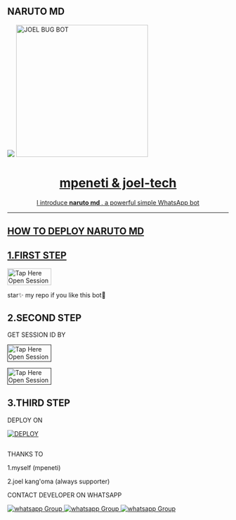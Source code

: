 ##  NARUTO MD
 <a href="https://github.com/DenverCoder1/readme-typing-svg"><img src="https://readme-typing-svg.herokuapp.com?font=Time+New+Roman&color=red&size=25&center=true&vCenter=true&width=600&height=100&lines=Am+naruto+md+Created+by+mpeneti_.&heart;++;Self-taught+Back-Created+By,;Ibrahim+Adams+Am+The,;Best+Is+Bot+For+You+To,;Deploy..<3"></a>
 <a href="https://whatsapp.com/channel/0029Vade9VgD38CPEnxfYF0M">
 <img alt="JOEL BUG BOT" height="300" src="https://telegra.ph/file/4ef1f9946b51f95efd26b.jpg">
  
<h1 align="center"> mpeneti & joel-tech  </h1> 
<p align="center">l introduce <b>naruto md </b>, a powerful simple WhatsApp bot </p>


    
 
 



---





## HOW TO DEPLOY NARUTO MD


## 1.FIRST STEP 


<a href="https://github.com/Mpeneti/NARUTO-MD/fork"><img title="Tap Here Open Session Site" src="https://img.shields.io/badge/FORK THIS REPO-h?color=red&style=for-the-badge&logo=msi" width="100" height="38.45"/></a></p>

star✨ my repo if you like this bot🤖


## 2.SECOND STEP 


 GET SESSION ID BY
 

<a href=""><img title="Tap Here Open Session Site" src="https://img.shields.io/badge/QR CODE-h?color=red&style=for-the-badge&logo=msi" width="100" height="38.45"/></a></p>

 

<a href=""><img title="Tap Here Open Session Site" src="https://img.shields.io/badge/PAIRING CODE-h?color=red&style=for-the-badge&logo=msi" width="100" height="38.45"/></a></p>


## 3.THIRD STEP 


DEPLOY ON 

<a
      href='' target="_blank"><img alt='DEPLOY' src='https://img.shields.io/badge/-HEROKU-purple?style=for-the-badge&logo=heroku&logoColor=white'/></a>

##





THANKS TO 

1.myself (mpeneti)



2.joel kang'oma (always supporter)




CONTACT DEVELOPER ON WHATSAPP 

<a href="https://wa.me/263789660160" target="_blank">
    <img alt="whatsapp Group" src="https://img.shields.io/badge/  fiest    developer -25D366?style=for-the-badge&logo=whatsapp&logoColor=white" />





 <a href="https://wa.me/255714595078" target="_blank">
    <img alt="whatsapp Group" src="https://img.shields.io/badge/ second developer -25D366?style=for-the-badge&logo=whatsapp&logoColor=white" />


  
 
<a href="https://whatsapp.com/channel/0029VaZpBvk17EmqqDyMrG2i" target="_blank">
    <img alt="whatsapp Group" src="https://img.shields.io/badge/ JOEL  MD   CHANNEL -25D366?style=for-the-badge&logo=whatsapp&logoColor=white" />
 


     

